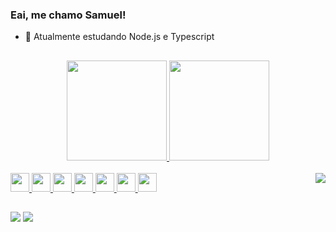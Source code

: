 ### Eai, me chamo Samuel!


- 🌱 Atualmente estudando Node.js e Typescript

##

  
<div align="center">
  <a href="https://github.com/Samuel-1210">
  <img height="160em" src="https://github-readme-stats.vercel.app/api?username=Samuel-1210&show_icons=true&theme=dark&include_all_commits=true&count_private=true"/>
  <img height="160em" src="https://github-readme-stats.vercel.app/api/top-langs/?username=Samuel-1210&layout=compact&langs_count=7&theme=dark"/>
</div>


<div style="display: inline_block"><br>
<img height="30" widht="40" src="https://cdn.jsdelivr.net/gh/devicons/devicon/icons/html5/html5-original.svg" />
<img height="30" widht="40" src="https://cdn.jsdelivr.net/gh/devicons/devicon/icons/css3/css3-original.svg" />
<img height="30" widht="40" src="https://cdn.jsdelivr.net/gh/devicons/devicon/icons/javascript/javascript-plain.svg" />
<img height="30" widht="40" src="https://cdn.jsdelivr.net/gh/devicons/devicon/icons/typescript/typescript-plain.svg" />
<img height="30" widht="40" src="https://cdn.jsdelivr.net/gh/devicons/devicon/icons/nodejs/nodejs-original.svg" />
<img height="30" widht="40" src="https://cdn.jsdelivr.net/gh/devicons/devicon/icons/mysql/mysql-original-wordmark.svg" />
<img height="30" widht="40" src="https://cdn.jsdelivr.net/gh/devicons/devicon/icons/visualstudio/visualstudio-plain.svg" />
<img heigth="20" widht="20" align="right" src="https://c.tenor.com/NG07YcciMC4AAAAC/izuku-midoriya-headbang.gif">
  

##
<div> 
  
  <a href="https://www.linkedin.com/in/samueldos-santos/" target="_blank"><img src="https://img.shields.io/badge/-LinkedIn-%230077B5?style=for-the-badge&logo=linkedin&logoColor=white" target="_blank"></a> 
 <a href = "mailto:samuka2568@gmail.com"><img src="https://img.shields.io/badge/-Gmail-%23333?style=for-the-badge&logo=gmail&logoColor=white" target="_blank"></a>
 
 
</div>

</div>

